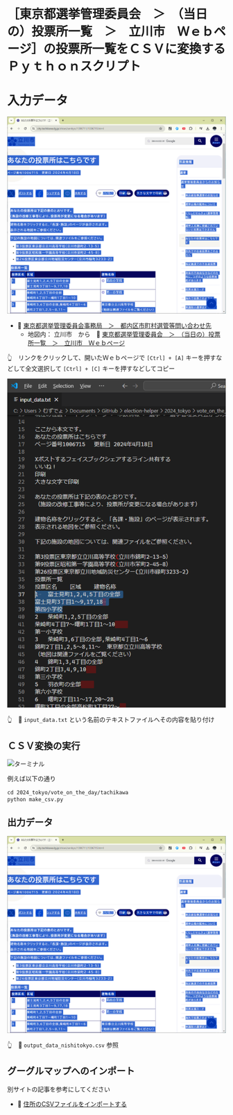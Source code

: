 # ［東京都選挙管理委員会　＞　（当日の）投票所一覧　＞　立川市　Ｗｅｂページ］の投票所一覧をＣＳＶに変換するＰｙｔｈｏｎスクリプト


# 入力データ

![東京都選挙管理委員会　＞　（当日の）投票所一覧　＞　立川市　Ｗｅｂページ](./res/202406__senkyo__28-2332-vote-on-the-day-tachikawa-input-web.png)  

* 📖 [東京都選挙管理委員会事務局　＞　都内区市町村選管等問い合わせ先](https://www.senkyo.metro.tokyo.lg.jp/kushichoson-contact/)
  * 地図内： 立川市　から　📖 [東京都選挙管理委員会　＞　（当日の）投票所一覧　＞　立川市　Ｗｅｂページ](https://www.city.nishitokyo.lg.jp/siseizyoho/senkyo/touhyoujo.html)  

👆　リンクをクリックして、開いたＷｅｂページで `[Ctrl] + [A]` キーを押すなどして全文選択して `[Ctrl] + [C]` キーを押すなどしてコピー  

![input_data.txt](./res/202406__senkyo__28-2336-vote-on-the-day-tachikawa-input-text.png)  

👆　📄 `input_data.txt` という名前のテキストファイルへその内容を貼り付け


## ＣＳＶ変換の実行

![ターミナル](./res/202406__senkyo__24-0132-terminal-nishitokyo.png)  

例えば以下の通り  

```shell
cd 2024_tokyo/vote_on_the_day/tachikawa
python make_csv.py
```


## 出力データ

![output_data_nishitokyo.csv](./res/202406__senkyo__28-2332-vote-on-the-day-tachikawa-input-web.png)  

👆　📄 `output_data_nishitokyo.csv` 参照


## グーグルマップへのインポート

別サイトの記事を参考にしてください  

* 📖 [住所のCSVファイルをインポートする](https://diamond.jp/articles/-/308329?page=2)  
